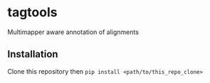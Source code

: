 # tagtools
Multimapper aware annotation of alignments

## Installation
Clone this repository then `pip install <path/to/this_repo_clone>`

